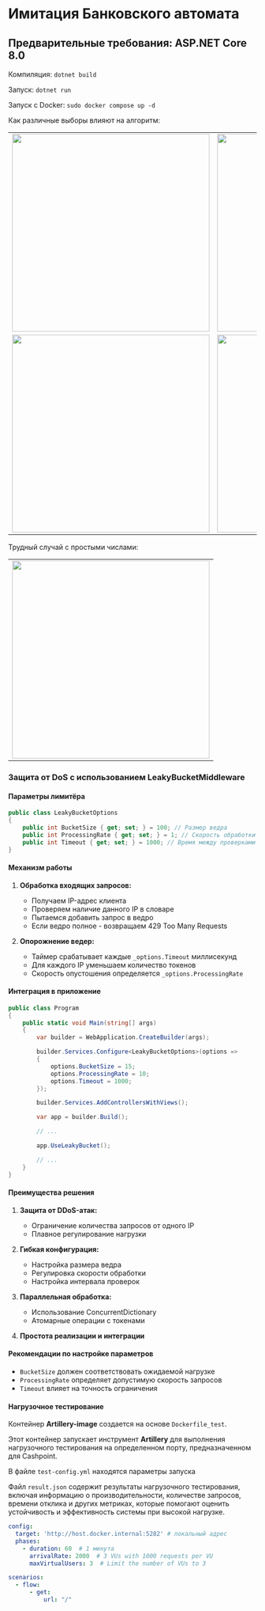 <h1>Имитация Банковского автомата</h1>
<h2>Предварительные требования: ASP.NET Core 8.0</h2>
<p>Компиляция: <code>dotnet build</code></p>
<p>Запуск: <code>dotnet run</code></p>
<p>Запуск с Docker: <code>sudo docker compose up -d</code></p>

<p>Как различные выборы влияют на алгоритм:</p>
<table>
  <tr>
    <td><img src="https://github.com/SynI20N/Cashpoint/blob/main/img/1.png" height="400" width="400"></td>
    <td><img src="https://github.com/SynI20N/Cashpoint/blob/main/img/2.png" height="400" width="400"></td>
  </tr>
  <tr>
    <td><img src="https://github.com/SynI20N/Cashpoint/blob/main/img/3.png" height="400" width="400"></td>
    <td><img src="https://github.com/SynI20N/Cashpoint/blob/main/img/4.png" height="400" width="400"></td>
  </tr>
</table>

<p>Трудный случай с простыми числами:</p>
<table>
  <tr>
    <td><img src="https://github.com/SynI20N/Cashpoint/blob/main/img/5.png" height="400" width="400"></td>
  </tr>
</table>
<!-- <h2>DDOS attack protection</h2>
<p>Leaky bucket is used to protect from DDOS as a middleware</p>
<p>For the following reasons:
  <ul>
  <li>Easy to implement</li>
  <li>Faster than other algorithms</li>
  </ul> -->
  <h3>Защита от DoS с использованием LeakyBucketMiddleware</h3>

#### Параметры лимитёра

```csharp
public class LeakyBucketOptions
{
    public int BucketSize { get; set; } = 100; // Размер ведра
    public int ProcessingRate { get; set; } = 1; // Скорость обработки запросов в секунду
    public int Timeout { get; set; } = 1000; // Время между проверками в миллисекундах
}
```

#### Механизм работы

1. **Обработка входящих запросов:**
   - Получаем IP-адрес клиента
   - Проверяем наличие данного IP в словаре
   - Пытаемся добавить запрос в ведро
   - Если ведро полное - возвращаем 429 Too Many Requests

2. **Опорожнение ведер:**
   - Таймер срабатывает каждые `_options.Timeout` миллисекунд
   - Для каждого IP уменьшаем количество токенов
   - Скорость опустошения определяется `_options.ProcessingRate`

#### Интеграция в приложение

```csharp
public class Program
{
    public static void Main(string[] args)
    {
        var builder = WebApplication.CreateBuilder(args);

        builder.Services.Configure<LeakyBucketOptions>(options =>
        {
            options.BucketSize = 15;
            options.ProcessingRate = 10;
            options.Timeout = 1000;
        });

        builder.Services.AddControllersWithViews();

        var app = builder.Build();

        // ...

        app.UseLeakyBucket();

        // ...
    }
}
```

#### Преимущества решения

1. **Защита от DDoS-атак:**
   - Ограничение количества запросов от одного IP
   - Плавное регулирование нагрузки

2. **Гибкая конфигурация:**
   - Настройка размера ведра
   - Регулировка скорости обработки
   - Настройка интервала проверок

3. **Параллельная обработка:**
   - Использование ConcurrentDictionary
   - Атомарные операции с токенами

4. **Простота реализации и интеграции**

#### Рекомендации по настройке параметров
   - `BucketSize` должен соответствовать ожидаемой нагрузке
   - `ProcessingRate` определяет допустимую скорость запросов
   - `Timeout` влияет на точность ограничения
</p>

#### Нагрузочное тестирование

<p>Контейнер <strong>Artillery-image</strong> создается на основе <code>Dockerfile_test</code>.</p>
<p>Этот контейнер запускает инструмент <strong>Artillery</strong> для выполнения нагрузочного тестирования на определенном порту, предназначенном для Cashpoint.</p>
<p>В файле <code>test-config.yml</code> находятся параметры запуска</p>
<p>Файл <code>result.json</code> содержит результаты нагрузочного тестирования, включая информацию о производительности, количестве запросов, времени отклика и других метриках, которые помогают оценить устойчивость и эффективность системы при высокой нагрузке.</p>

```yaml
config:
  target: 'http://host.docker.internal:5282' # локальный адрес
  phases:
    - duration: 60  # 1 минута
      arrivalRate: 2000  # 3 VUs with 1000 requests per VU
      maxVirtualUsers: 3  # Limit the number of VUs to 3

scenarios:
  - flow:
      - get:
          url: "/"
```
